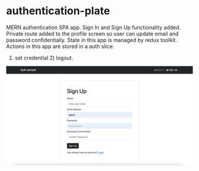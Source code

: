 # authentication-plate

MERN authentication SPA app. Sign In and Sign Up functionality added. Private route added to the profile screen so user can update email and password confidentially. State in this app is managed by redux toolkit. Actions in this app are stored in a auth slice: 
1) set credential  2) logout.



![Sign Up screen](https://github.com/ampodo/authentication-plate/blob/main/signup.png)
